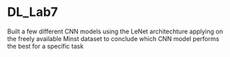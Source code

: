 # DL_Lab7

Built a few different CNN models using the LeNet architechture applying on the freely available Minst dataset to conclude which CNN model performs the best for a specific task
